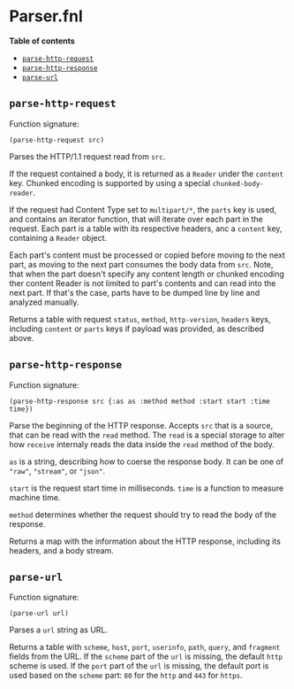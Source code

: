 # Parser.fnl

**Table of contents**

- [`parse-http-request`](#parse-http-request)
- [`parse-http-response`](#parse-http-response)
- [`parse-url`](#parse-url)

## `parse-http-request`
Function signature:

```
(parse-http-request src)
```

Parses the HTTP/1.1 request read from `src`.

If the request contained a body, it is returned as a `Reader` under
the `content` key.  Chunked encoding is supported by using a special
`chunked-body-reader`.

If the request had Content Type set to `multipart/*`, the `parts` key
is used, and contains an iterator function, that will iterate over
each part in the request.  Each part is a table with its respective
headers, anc a `content` key, containing a `Reader` object.

Each part's content must be processed or copied before moving to the
next part, as moving to the next part consumes the body data from
`src`.  Note, that when the part doesn't specify any content length or
chunked encoding ther content Reader is not limited to part's contents
and can read into the next part. If that's the case, parts have to be
dumped line by line and analyzed manually.

Returns a table with request `status`, `method`, `http-version`,
`headers` keys, including `content` or `parts` keys if payload was
provided, as described above.

## `parse-http-response`
Function signature:

```
(parse-http-response src {:as as :method method :start start :time time})
```

Parse the beginning of the HTTP response.
Accepts `src` that is a source, that can be read with the `read`
method.  The `read` is a special storage to alter how `receive`
internaly reads the data inside the `read` method of the body.

`as` is a string, describing how to coerse the response body.  It can
be one of `"raw"`, `"stream"`, or `"json"`.

`start` is the request start time in milliseconds.  `time` is a
function to measure machine time.

`method` determines whether the request should try to read the body of
the response.

Returns a map with the information about the HTTP response, including
its headers, and a body stream.

## `parse-url`
Function signature:

```
(parse-url url)
```

Parses a `url` string as URL.

Returns a table with `scheme`, `host`, `port`, `userinfo`, `path`,
`query`, and `fragment` fields from the URL.  If the `scheme` part of
the `url` is missing, the default `http` scheme is used.  If the
`port` part of the `url` is missing, the default port is used based on
the `scheme` part: `80` for the `http` and `443` for `https`.


<!-- Generated with Fenneldoc v1.0.1
     https://gitlab.com/andreyorst/fenneldoc -->
